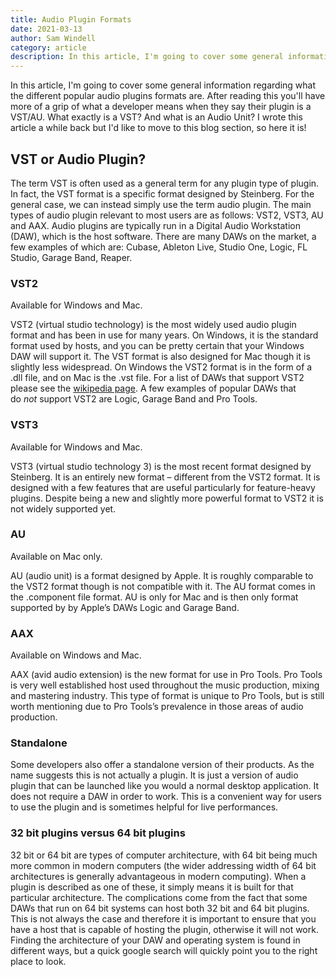 ```yaml
---
title: Audio Plugin Formats
date: 2021-03-13
author: Sam Windell
category: article
description: In this article, I'm going to cover some general information regarding what the different popular audio plugins formats are.
---
```

In this article, I'm going to cover some general information regarding what the different popular audio plugins formats are. After reading this you'll have more of a grip of what a developer means when they say their plugin is a VST/AU. What exactly is a VST? And what is an Audio Unit? I wrote this article a while back but I'd like to move to this blog section, so here it is!

## VST or Audio Plugin?

The term VST is often used as a general term for any plugin type of plugin. In fact, the VST format is a specific format designed by Steinberg. For the general case, we can instead simply use the term audio plugin. The main types of audio plugin relevant to most users are as follows: VST2, VST3, AU and AAX. Audio plugins are typically run in a Digital Audio Workstation (DAW), which is the host software. There are many DAWs on the market, a few examples of which are: Cubase, Ableton Live, Studio One, Logic, FL Studio, Garage Band, Reaper.

### VST2

Available for Windows and Mac.

VST2 (virtual studio technology) is the most widely used audio plugin format and has been in use for many years. On Windows, it is the standard format used by hosts, and you can be pretty certain that your Windows DAW will support it. The VST format is also designed for Mac though it is slightly less widespread. On Windows the VST2 format is in the form of a .dll file, and on Mac is the .vst file. For a list of DAWs that support VST2 please see the [wikipedia page](https://en.wikipedia.org/wiki/Virtual_Studio_Technology#VST_hosts). A few examples of popular DAWs that do *not* support VST2 are Logic, Garage Band and Pro Tools.

### VST3

Available for Windows and Mac.

VST3 (virtual studio technology 3) is the most recent format designed by Steinberg. It is an entirely new format – different from the VST2 format. It is designed with a few features that are useful particularly for feature-heavy plugins. Despite being a new and slightly more powerful format to VST2 it is not widely supported yet.

### AU

Available on Mac only.

AU (audio unit) is a format designed by Apple. It is roughly comparable to the VST2 format though is not compatible with it. The AU format comes in the .component file format. AU is only for Mac and is then only format supported by by Apple’s DAWs Logic and Garage Band.

### AAX

Available on Windows and Mac.

AAX (avid audio extension) is the new format for use in Pro Tools. Pro Tools is very well established host used throughout the music production, mixing and mastering industry. This type of format is unique to Pro Tools, but is still worth mentioning due to Pro Tools’s prevalence in those areas of audio production.

### Standalone

Some developers also offer a standalone version of their products. As the name suggests this is not actually a plugin. It is just a version of audio plugin that can be launched like you would a normal desktop application. It does not require a DAW in order to work. This is a convenient way for users to use the plugin and is sometimes helpful for live performances.

### 32 bit plugins versus 64 bit plugins

32 bit or 64 bit are types of computer architecture, with 64 bit being much more common in modern computers (the wider addressing width of 64 bit architectures is generally advantageous in modern computing). When a plugin is described as one of these, it simply means it is built for that particular architecture. The complications come from the fact that some DAWs that run on 64 bit systems can host both 32 bit and 64 bit plugins. This is not always the case and therefore it is important to ensure that you have a host that is capable of hosting the plugin, otherwise it will not work. Finding the architecture of your DAW and operating system is found in different ways, but a quick google search will quickly point you to the right place to look.
